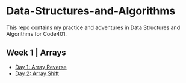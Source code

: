 
# Data-Structures-and-Algorithms
This repo contains my practice and adventures in Data Structures and Algorithms for Code401. 
## Week 1 | Arrays
- [Day 1: Array Reverse](../code-challenges/array-reverse/ArrayReverse.java) 
- [Day 2: Array Shift](https://github.com/wosunkwo/data-structures-and-algorithms/blob/master/code401-challenges/readme/README2.md)
